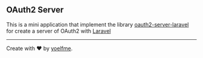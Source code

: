 ## OAuth2 Server

This is a mini application that implement the library [oauth2-server-laravel](https://github.com/lucadegasperi/oauth2-server-laravel) for create a server of OAuth2 with [Laravel](http://laravel.com/)


---

Create with :heart: by [yoelfme](https://github.com/yoelfme).